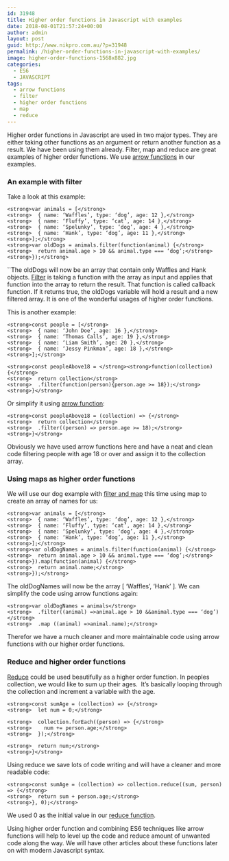 ```yaml
---
id: 31948
title: Higher order functions in Javascript with examples
date: 2018-08-01T21:57:24+00:00
author: admin
layout: post
guid: http://www.nikpro.com.au/?p=31948
permalink: /higher-order-functions-in-javascript-with-examples/
image: higher-order-functions-1568x882.jpg
categories:
  - ES6
  - JAVASCRIPT
tags:
  - arrow functions
  - filter
  - higher order functions
  - map
  - reduce
---
```

Higher order functions in Javascript are used in two major types. They are either taking other functions as an argument or return another function as a result. We have been using them already. Filter, map and reduce are great examples of higher order functions. We use [arrow functions](http://www.nikpro.com.au/all-you-need-to-know-about-arrow-functions-in-javascript/) in our examples.

### An example with filter

Take a look at this example:

`<strong>var animals = [</strong>`  
`<strong>  { name: ‘Waffles’, type: ‘dog’, age: 12 },</strong>`  
`<strong>  { name: ‘Fluffy’, type: ‘cat’, age: 14 },</strong>`  
`<strong>  { name: ‘Spelunky’, type: ‘dog’, age: 4 },</strong>`  
`<strong>  { name: ‘Hank’, type: ‘dog’, age: 11 },</strong>`  
`<strong>];</strong>`  
`<strong>var oldDogs = animals.filter(function(animal) {</strong>`  
`<strong>  return animal.age > 10 && animal.type === ‘dog’;</strong>`  
`<strong>});</strong>`

``The oldDogs will now be an array that contain only Waffles and Hank objects. [Filter](http://www.nikpro.com.au/practice-with-map-filter-and-sort-methods-in-javascript-the-es6-way/) is taking a function with the array as input and applies that function into the array to return the result. That function is called callback function. If it returns true, the oldDogs variable will hold a result and a new filtered array. It is one of the wonderful usages of higher order functions. 

This is another example:

`<strong>const people = [</strong>`  
`<strong>  { name: ‘John Doe’, age: 16 },</strong>`  
`<strong>  { name: ‘Thomas Calls’, age: 19 },</strong>`  
`<strong>  { name: ‘Liam Smith’, age: 20 },</strong>`  
`<strong>  { name: ‘Jessy Pinkman’, age: 18 },</strong>`  
`<strong>];</strong>`

`<strong>const peopleAbove18 = </strong><strong>function(collection) {</strong>`  
`<strong>  return collection</strong>`  
`<strong>  .filter(function(person){person.age >= 18});</strong>`  
`<strong>}</strong>`

Or simplify it using [arrow function](http://www.nikpro.com.au/all-you-need-to-know-about-arrow-functions-in-javascript/):

`<strong>const peopleAbove18 = (collection) => {</strong>`  
`<strong>  return collection</strong>`  
`<strong>  .filter((person) => person.age >= 18);</strong>`  
`<strong>}</strong>`

Obviously we have used arrow functions here and have a neat and clean code filtering people with age 18 or over and assign it to the collection array.

### Using maps as higher order functions

We will use our dog example with [filter and map](http://www.nikpro.com.au/practice-with-map-filter-and-sort-methods-in-javascript-the-es6-way/) this time using map to create an array of names for us:

`<strong>var animals = [</strong>`  
`<strong>  { name: ‘Waffles’, type: ‘dog’, age: 12 },</strong>`  
`<strong>  { name: ‘Fluffy’, type: ‘cat’, age: 14 },</strong>`  
`<strong>  { name: ‘Spelunky’, type: ‘dog’, age: 4 },</strong>`  
`<strong>  { name: ‘Hank’, type: ‘dog’, age: 11 },</strong>`  
`<strong>];</strong>`  
`<strong>var oldDogNames = animals.filter(function(animal) {</strong>`  
`<strong>  return animal.age > 10 && animal.type === ‘dog’;</strong>`  
`<strong>}).map(function(animal) {</strong>`  
`<strong>  return animal.name;</strong>`  
`<strong>});</strong>`

The oldDogNames will now be the array [ ‘Waffles’, ‘Hank’ ]. We can simplify the code using arrow functions again:

`<strong>var oldDogNames = animals</strong>`  
`<strong>  .filter((animal) =>animal.age > 10 &&animal.type === ‘dog’)</strong>`  
`<strong>  .map ((animal) =>animal.name);</strong>`

Therefor we have a much cleaner and more maintainable code using arrow functions with our higher order functions.

### Reduce and higher order functions

[Reduce](http://www.nikpro.com.au/javascript-es6-reduce-method/) could be used beautifully as a higher order function. In peoples collection, we would like to sum up their ages.  It’s basically looping through the collection and increment a variable with the age.

`<strong>const sumAge = (collection) => {</strong>`  
`<strong>  let num = 0;</strong>`

`<strong>  collection.forEach((person) => {</strong>`  
`<strong>    num += person.age;</strong>`  
`<strong>  });</strong>`

`<strong>  return num;</strong>`  
`<strong>}</strong>`

Using reduce we save lots of code writing and will have a cleaner and more readable code:

`<strong>const sumAge = (collection) => collection.reduce((sum, person) => {</strong>`  
`<strong>  return sum + person.age;</strong>`  
`<strong>}, 0);</strong>`

We used 0 as the initial value in our [reduce function](http://www.nikpro.com.au/javascript-es6-reduce-method/).

Using higher order function and combining ES6 techniques like arrow functions will help to level up the code and reduce amount of unwanted code along the way. We will have other articles about these functions later on with modern Javascript syntax.